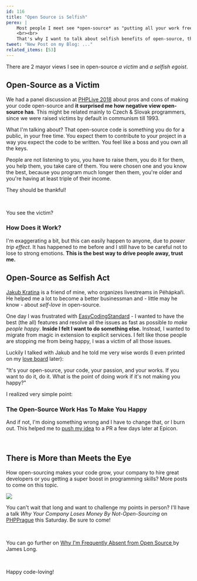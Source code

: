 ```yaml
---
id: 116
title: "Open Source is Selfish"
perex: |
    Most people I meet see *open-source* as "putting all your work free to the public". Do you think that I'd love it so much if that was the case?
    <br><br>
    That's why I want to talk about selfish benefits of open-source, that comes first, almost always, but just a few people can see them. And that *selfish open-source* is a good thing.
tweet: "New Post on my Blog: ..."
related_items: [53]
---
```


There are 2 mayor views I see in open-source *a victim* and *a selfish egoist*.

## Open-Source as a Victim

We had a panel discussion at [PHPLive 2018](http://www.phplive.cz/)  about pros and cons of making your code open-source and **it surprised me how negative view open-source has**. This might be related mainly to Czech & Slovak programmers, since we were raised victims by default in communism till 1993.

What I'm talking about? That open-source code is something you do for a public, in your free time. You expect them to contribute to your project in a way you expect the code to be written. You feel like a boss and you own all the keys.

People are not listening to you, you have to raise them, you do it for them, you help them, you take care of them. You were chosen one and you know the best, because you program much longer then them, you're older and you're having at least triple of their income.

They should be thankful!

<br>

You see the victim?

### How Does it Work?

I'm exaggerating a bit, but this can easily happen to anyone, due to *power trip effect*. It has happened to me before and I still have to be careful not to lose to strong emotions. **This is the best way to drive people away, trust me.**

## Open-Source as Selfish Act

[Jakub Kratina](http://jakubkratina.cz/) is a friend of mine, who organizes livestreams in Péhápkaři. He helped me a lot to become a better businessman and - little may he know - about *self-love* in open-source.

One day I was frustrated with [EasyCodingStandard](https://github.com/symplify/easyCodingStandard/) - I wanted to have the best (the all) features and resolve all the issues as fast as possible *to make people happy*. **Inside I felt I want to do something else.** Instead, I wanted to migrate from magic in extension to explicit services. I felt like those people are stopping me from being happy, I was a victim of all those issues.

Luckily I talked with Jakub and he told me very wise words (I even printed on my [love board](https://www.danpink.com/pinkcast/) later):

"It's your open-source, your code, your passion, and your works. If you want to do it, do it. What is the point of doing work if it's not making you happy?"

I realized very simple point:

### The Open-Source Work Has To Make You Happy

And if not, I'm doing something wrong and I have to change that, or I burn out. This helped me to [push my idea](https://github.com/Symplify/Symplify/pull/660) to a PR a few days later at Epicon.

<br>

## There is More than Meets the Eye

How open-sourcing makes your code grow, your company to hire great developers or you getting a super boost in programming skills?
More posts to come on this topic.

<img src="https://pehapkari.cz/assets/images/conferences/prague-2018/logo.png" class="img-thumbnail">

You can't wait that long and want to challenge my points in person? I'll have a talk *Why Your Company Loses Money By Not-Open-Sourcing* on [PHPPrague](https://phpprague.cz) this Saturday. Be sure to come!

<br>

You can go further on [Why I'm Frequently Absent from Open Source
](https://jlongster.com/Why-Frequently-Absent-Open-Source) by James Long.

<br>

Happy code-loving!